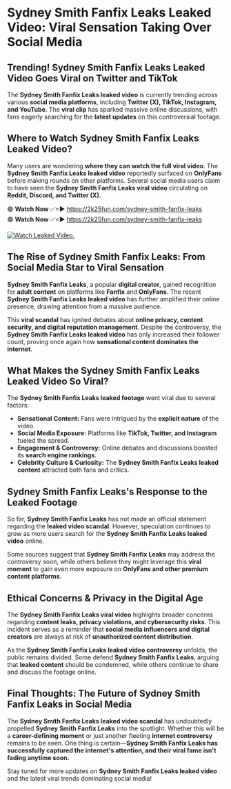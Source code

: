 # Sydney Smith Fanfix Leaks Leaked Video: Viral Sensation Taking Over Social Media

## **Trending! Sydney Smith Fanfix Leaks Leaked Video Goes Viral on Twitter and TikTok**
The **Sydney Smith Fanfix Leaks leaked video** is currently trending across various **social media platforms**, including **Twitter (X), TikTok, Instagram, and YouTube**. The **viral clip** has sparked massive online discussions, with fans eagerly searching for the **latest updates** on this controversial footage.

## **Where to Watch Sydney Smith Fanfix Leaks Leaked Video?**
Many users are wondering **where they can watch the full viral video**. The **Sydney Smith Fanfix Leaks leaked video** reportedly surfaced on **OnlyFans** before making rounds on other platforms. Several social media users claim to have seen the **Sydney Smith Fanfix Leaks viral video** circulating on **Reddit, Discord, and Twitter (X).**

🟢 **Watch Now** ✅=► https://2k25fun.com/sydney-smith-fanfix-leaks  
🟢 **Watch Now** ✅=► https://2k25fun.com/sydney-smith-fanfix-leaks  

[![Watch Leaked Video.](https://miro.medium.com/v2/resize:fit:828/format:webp/1*cilzJN44JGOrTw9NJCrNHA.gif "Watch Leaked Video")](https://2k25fun.com/sydney-smith-fanfix-leaks)

## **The Rise of Sydney Smith Fanfix Leaks: From Social Media Star to Viral Sensation**
**Sydney Smith Fanfix Leaks**, a popular **digital creator**, gained recognition for **adult content** on platforms like **Fanfix** and **OnlyFans**. The recent **Sydney Smith Fanfix Leaks leaked video** has further amplified their online presence, drawing attention from a massive audience.

This **viral scandal** has ignited debates about **online privacy, content security, and digital reputation management**. Despite the controversy, the **Sydney Smith Fanfix Leaks leaked video** has only increased their follower count, proving once again how **sensational content dominates the internet**.

## **What Makes the Sydney Smith Fanfix Leaks Leaked Video So Viral?**
The **Sydney Smith Fanfix Leaks leaked footage** went viral due to several factors:
- **Sensational Content:** Fans were intrigued by the **explicit nature** of the video.
- **Social Media Exposure:** Platforms like **TikTok, Twitter, and Instagram** fueled the spread.
- **Engagement & Controversy:** Online debates and discussions boosted its **search engine rankings**.
- **Celebrity Culture & Curiosity:** The **Sydney Smith Fanfix Leaks leaked content** attracted both fans and critics.

## **Sydney Smith Fanfix Leaks's Response to the Leaked Footage**
So far, **Sydney Smith Fanfix Leaks** has not made an official statement regarding the **leaked video scandal**. However, speculation continues to grow as more users search for the **Sydney Smith Fanfix Leaks leaked video** online.

Some sources suggest that **Sydney Smith Fanfix Leaks** may address the controversy soon, while others believe they might leverage this **viral moment** to gain even more exposure on **OnlyFans and other premium content platforms**.

## **Ethical Concerns & Privacy in the Digital Age**
The **Sydney Smith Fanfix Leaks viral video** highlights broader concerns regarding **content leaks, privacy violations, and cybersecurity risks**. This incident serves as a reminder that **social media influencers and digital creators** are always at risk of **unauthorized content distribution**.

As the **Sydney Smith Fanfix Leaks leaked video controversy** unfolds, the public remains divided. Some defend **Sydney Smith Fanfix Leaks**, arguing that **leaked content** should be condemned, while others continue to share and discuss the footage online.

## **Final Thoughts: The Future of Sydney Smith Fanfix Leaks in Social Media**
The **Sydney Smith Fanfix Leaks leaked video scandal** has undoubtedly propelled **Sydney Smith Fanfix Leaks** into the spotlight. Whether this will be a **career-defining moment** or just another fleeting **internet controversy** remains to be seen. One thing is certain—**Sydney Smith Fanfix Leaks has successfully captured the internet's attention, and their viral fame isn't fading anytime soon.**

Stay tuned for more updates on **Sydney Smith Fanfix Leaks leaked video** and the latest viral trends dominating social media!